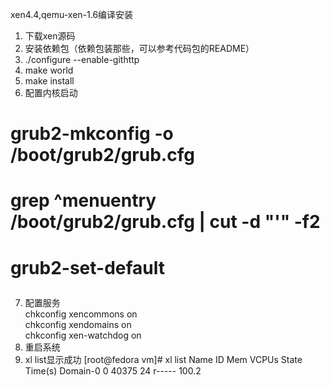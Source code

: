 xen4.4,qemu-xen-1.6编译安装

1.  下载xen源码
2.  安装依赖包（依赖包装那些，可以参考代码包的README）
3.  ./configure --enable-githttp
4.  make world
5.  make install
6. 配置内核启动  
 # grub2-mkconfig -o /boot/grub2/grub.cfg  
 # grep ^menuentry /boot/grub2/grub.cfg | cut -d "'" -f2  
 # grub2-set-default <menu entry title you want>  
7. 配置服务   
chkconfig xencommons on  
chkconfig xendomains on  
chkconfig xen-watchdog on  
8. 重启系统  
9. xl list显示成功
[root@fedora vm]# xl list
Name                                        ID   Mem VCPUs      State   Time(s)
Domain-0                                     0 40375    24     r-----     100.2
